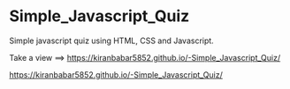 # Simple_Javascript_Quiz
Simple javascript quiz using HTML, CSS and Javascript.

Take a view ==> https://kiranbabar5852.github.io/-Simple_Javascript_Quiz/

https://kiranbabar5852.github.io/-Simple_Javascript_Quiz/

